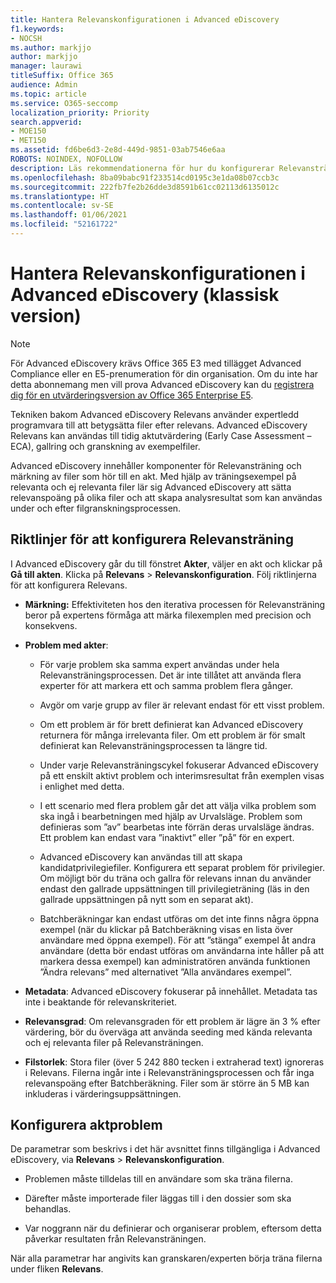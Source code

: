 ```yaml
---
title: Hantera Relevanskonfigurationen i Advanced eDiscovery
f1.keywords:
- NOCSH
ms.author: markjjo
author: markjjo
manager: laurawi
titleSuffix: Office 365
audience: Admin
ms.topic: article
ms.service: O365-seccomp
localization_priority: Priority
search.appverid:
- MOE150
- MET150
ms.assetid: fd6be6d3-2e8d-449d-9851-03ab7546e6aa
ROBOTS: NOINDEX, NOFOLLOW
description: Läs rekommendationerna för hur du konfigurerar Relevansträning i Advanced eDiscovery, så att du kan betygsätta filer efter relevans och ta fram analysresultat.
ms.openlocfilehash: 8ba09babc91f233514cd0195c3e1da08b07ccb3c
ms.sourcegitcommit: 222fb7fe2b26dde3d8591b61cc02113d6135012c
ms.translationtype: HT
ms.contentlocale: sv-SE
ms.lasthandoff: 01/06/2021
ms.locfileid: "52161722"
---
```

# <a name="manage-relevance-setup-in-advanced-ediscovery-classic"></a>Hantera Relevanskonfigurationen i Advanced eDiscovery (klassisk version)

> [!NOTE]
> För Advanced eDiscovery krävs Office 365 E3 med tillägget Advanced Compliance eller en E5-prenumeration för din organisation. Om du inte har detta abonnemang men vill prova Advanced eDiscovery kan du [registrera dig för en utvärderingsversion av Office 365 Enterprise E5](https://go.microsoft.com/fwlink/p/?LinkID=698279). 
  
 Tekniken bakom Advanced eDiscovery Relevans använder expertledd programvara till att betygsätta filer efter relevans. Advanced eDiscovery Relevans kan användas till tidig aktutvärdering (Early Case Assessment – ECA), gallring och granskning av exempelfiler. 
  
 Advanced eDiscovery innehåller komponenter för Relevansträning och märkning av filer som hör till en akt. Med hjälp av träningsexempel på relevanta och ej relevanta filer lär sig Advanced eDiscovery att sätta relevanspoäng på olika filer och att skapa analysresultat som kan användas under och efter filgranskningsprocessen. 
  
## <a name="guidelines-for-setting-up-relevance-training"></a>Riktlinjer för att konfigurera Relevansträning

 I Advanced eDiscovery går du till fönstret **Akter**, väljer en akt och klickar på **Gå till akten**. Klicka på **Relevans** \> **Relevanskonfiguration**. Följ riktlinjerna för att konfigurera Relevans. 
  
- **Märkning:** Effektiviteten hos den iterativa processen för Relevansträning beror på expertens förmåga att märka filexemplen med precision och konsekvens.

- **Problem med akter**:
  
  - För varje problem ska samma expert användas under hela Relevansträningsprocessen. Det är inte tillåtet att använda flera experter för att markera ett och samma problem flera gånger.
  
  - Avgör om varje grupp av filer är relevant endast för ett visst problem.

  - Om ett problem är för brett definierat kan Advanced eDiscovery returnera för många irrelevanta filer. Om ett problem är för smalt definierat kan Relevansträningsprocessen ta längre tid. 

  - Under varje Relevansträningscykel fokuserar Advanced eDiscovery på ett enskilt aktivt problem och interimsresultat från exemplen visas i enlighet med detta.

  - I ett scenario med flera problem går det att välja vilka problem som ska ingå i bearbetningen med hjälp av Urvalsläge. Problem som definieras som ”av” bearbetas inte förrän deras urvalsläge ändras. Ett problem kan endast vara ”inaktivt” eller ”på” för en expert.

  - Advanced eDiscovery kan användas till att skapa kandidatprivilegiefiler. Konfigurera ett separat problem för privilegier. Om möjligt bör du träna och gallra för relevans innan du använder endast den gallrade uppsättningen till privilegieträning (läs in den gallrade uppsättningen på nytt som en separat akt). 

  - Batchberäkningar kan endast utföras om det inte finns några öppna exempel (när du klickar på Batchberäkning visas en lista över användare med öppna exempel). För att ”stänga” exempel åt andra användare (detta bör endast utföras om användarna inte håller på att markera dessa exempel) kan administratören använda funktionen ”Ändra relevans” med alternativet ”Alla användares exempel”.

- **Metadata**: Advanced eDiscovery fokuserar på innehållet. Metadata tas inte i beaktande för relevanskriteriet.

- **Relevansgrad**: Om relevansgraden för ett problem är lägre än 3 % efter värdering, bör du överväga att använda seeding med kända relevanta och ej relevanta filer på Relevansträningen.

- **Filstorlek**: Stora filer (över 5 242 880 tecken i extraherad text) ignoreras i Relevans. Filerna ingår inte i Relevansträningsprocessen och får inga relevanspoäng efter Batchberäkning. Filer som är större än 5 MB kan inkluderas i värderingsuppsättningen.

## <a name="setting-up-case-issues"></a>Konfigurera aktproblem

De parametrar som beskrivs i det här avsnittet finns tillgängliga i Advanced eDiscovery, via **Relevans** \> **Relevanskonfiguration**.
  
- Problemen måste tilldelas till en användare som ska träna filerna.

- Därefter måste importerade filer läggas till i den dossier som ska behandlas.

- Var noggrann när du definierar och organiserar problem, eftersom detta påverkar resultaten från Relevansträningen.

När alla parametrar har angivits kan granskaren/experten börja träna filerna under fliken **Relevans**.
